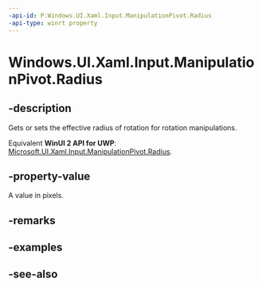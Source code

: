 ```yaml
---
-api-id: P:Windows.UI.Xaml.Input.ManipulationPivot.Radius
-api-type: winrt property
---
```


<!-- Property syntax
public double Radius { get;  set; }
-->

# Windows.UI.Xaml.Input.ManipulationPivot.Radius

## -description
Gets or sets the effective radius of rotation for rotation manipulations.

Equivalent **WinUI 2 API for UWP**: [Microsoft.UI.Xaml.Input.ManipulationPivot.Radius](/windows/winui/api/microsoft.ui.xaml.input.manipulationpivot.radius).

## -property-value
A value in pixels.

## -remarks

## -examples

## -see-also

